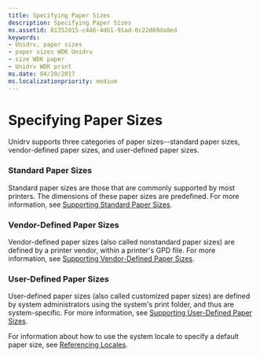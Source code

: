 ```yaml
---
title: Specifying Paper Sizes
description: Specifying Paper Sizes
ms.assetid: 81352d15-c446-4d61-91ad-0c22d69da8ed
keywords:
- Unidrv, paper sizes
- paper sizes WDK Unidrv
- size WDK paper
- Unidrv WDK print
ms.date: 04/20/2017
ms.localizationpriority: medium
---
```


# Specifying Paper Sizes





Unidrv supports three categories of paper sizes--standard paper sizes, vendor-defined paper sizes, and user-defined paper sizes.

### Standard Paper Sizes

Standard paper sizes are those that are commonly supported by most printers. The dimensions of these paper sizes are predefined. For more information, see [Supporting Standard Paper Sizes](supporting-standard-paper-sizes.md).

### Vendor-Defined Paper Sizes

Vendor-defined paper sizes (also called nonstandard paper sizes) are defined by a printer vendor, within a printer's GPD file. For more information, see [Supporting Vendor-Defined Paper Sizes](supporting-vendor-defined-paper-sizes.md).

### User-Defined Paper Sizes

User-defined paper sizes (also called customized paper sizes) are defined by system administrators using the system's print folder, and thus are system-specific. For more information, see [Supporting User-Defined Paper Sizes](supporting-user-defined-paper-sizes.md).

For information about how to use the system locale to specify a default paper size, see [Referencing Locales](referencing-locales.md).

 

 




